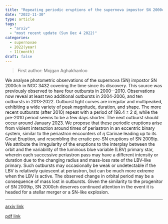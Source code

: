 ```yaml
---
title: "Repeating periodic eruptions of the supernova impostor SN 2000ch"
date: "2022-11-30"
type: article
tags:
  - "arxiv"
  - "most recent update (Sun Dec 4 2022)"
categories:
  - supernovae
  - 2022(year)
  - 11(month)
draft: false
---
```


> First author: Mojgan Aghakhanloo

 We analyse photometric observations of the supernova (SN) impostor SN 2000ch
in NGC 3432 covering the time since its discovery. This source was previously
observed to have four outbursts in 2000--2010. Observations now reveal at least
two additional outbursts in 2004-2006, and ten outbursts in 2013-2022. Outburst
light curves are irregular and multipeaked, exhibiting a wide variety of peak
magnitude, duration, and shape. The more recent outbursts (after 2010) repeat
with a period of $198.4\pm{2}$ d, while the pre-2010 period seems to be a few
days shorter. The next outburst should occur around January 2023. We propose
that these periodic eruptions arise from violent interaction around times of
periastron in an eccentric binary system, similar to the periastron encounters
of $\eta$ Carinae leading up to its Great Eruption, and resembling the erratic
pre-SN eruptions of SN 2009ip. We attribute the irregularity of the eruptions
to the interplay between the orbit and the variability of the luminous blue
variable (LBV) primary star, wherein each successive periastron pass may have a
different intensity or duration due to the changing radius and mass-loss rate
of the LBV-like primary. Such outbursts may occasionally be weak or
undetectable if the LBV is relatively quiescent at periastron, but can be much
more extreme when the LBV is active. The observed change in orbital period may
be a consequence of mass lost in outbursts. Given the similarity to the
progenitor of SN 2009ip, SN 2000ch deserves continued attention in the event it
is headed for a stellar merger or a SN-like explosion.

---
[arxiv link](http://arxiv.org/abs/2212.00113v1)

[pdf link](http://arxiv.org/pdf/2212.00113v1)
